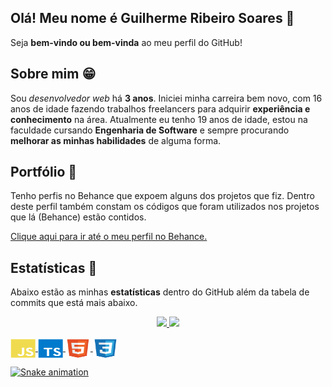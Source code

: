## Olá! Meu nome é Guilherme Ribeiro Soares 👋

Seja **bem-vindo ou bem-vinda** ao meu perfil do GitHub!

## Sobre mim 😁

Sou *desenvolvedor web* há **3 anos**. Iniciei minha carreira bem novo, com 16 anos de idade fazendo trabalhos freelancers para adquirir **experiência e conhecimento** na área. Atualmente eu tenho 19 anos de idade, estou na faculdade cursando **Engenharia de Software** e sempre procurando **melhorar as minhas habilidades** de alguma forma.

## Portfólio 🎨

Tenho perfis no Behance que expoem alguns dos projetos que fiz. Dentro deste perfil também constam os códigos que foram utilizados nos projetos que lá (Behance) estão contidos.

[Clique aqui para ir até o meu perfil no Behance.](https://www.behance.net/gui10l1)

## Estatísticas 🚀

Abaixo estão as minhas **estatísticas** dentro do GitHub além da tabela de commits que está mais abaixo.

<div align="center">
  <a href="https://github.com/gui10l1">
  <img height="180em" src="https://github-readme-stats.vercel.app/api?username=gui10l1&show_icons=true&theme=dark&include_all_commits=true&count_private=true"/>
  <img height="180em" src="https://github-readme-stats.vercel.app/api/top-langs/?username=gui10l1&layout=compact&langs_count=7&theme=dark"/>
</div>
  
<div style="display: inline_block"><br>
  <img align="center" alt="Gui-Js" height="30" width="40" src="https://raw.githubusercontent.com/devicons/devicon/master/icons/javascript/javascript-plain.svg">
  <img align="center" alt="Gui-Ts" height="30" width="40" src="https://raw.githubusercontent.com/devicons/devicon/master/icons/typescript/typescript-plain.svg">
  <img align="center" alt="Gui-HTML" height="30" width="40" src="https://raw.githubusercontent.com/devicons/devicon/master/icons/html5/html5-original.svg">
  <img align="center" alt="Gui-CSS" height="30" width="40" src="https://raw.githubusercontent.com/devicons/devicon/master/icons/css3/css3-original.svg">
</div>
  
![Snake animation](https://github.com/gui10l1/gui10l1/blob/output/github-contribution-grid-snake.svg)
